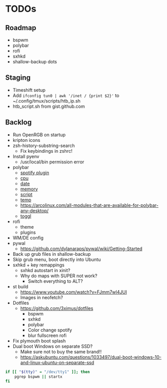 # TODOs

## Roadmap

- bspwm
- polybar
- rofi
- sxhkd
- shallow-backup dots

## Staging

- Timeshift setup
- Add `ifconfig tun0 | awk '/inet / {print $2}'` to ~/.config/tmux/scripts/htb_ip.sh
- htb_script.sh from gist.github.com

## Backlog

- Run OpenRGB on startup
- kripton icons
- zsh-history-substring-search
    * Fix keybindings in zshrc!
- Install pyenv
    * /usr/local/bin permission error
- polybar
    * [spotify plugin](https://github.com/Jvanrhijn/polybar-spotify)
    * [cpu](https://github.com/polybar/polybar/wiki/Module:-cpu)
    * [date](https://github.com/polybar/polybar/wiki/Module:-date)
    * [memory](https://github.com/polybar/polybar/wiki/Module:-memory)
    * [script](https://github.com/polybar/polybar/wiki/Module:-script)
    * [temp](https://github.com/polybar/polybar/wiki/Module:-temperature)
    * https://arcolinux.com/all-modules-that-are-available-for-polybar-any-desktop/
    * [toggl](https://github.com/jduar/toggl_tools)
- rofi
    * theme
    * plugins
- WM/DE config
- pywal
    * https://github.com/dylanaraps/pywal/wiki/Getting-Started
- Back up grub files in shallow-backup
- Skip grub menu, boot directly into Ubuntu
- sxhkd + key remappings
    * sxhkd autostart in xinit?
    * Why do maps with SUPER not work?
        + Switch everything to ALT?
- st build
    * https://www.youtube.com/watch?v=FJmm7wl4JUI
    * Images in neofetch?
- Dotfiles
    * https://github.com/3ximus/dotfiles
        + bspwm
        + sxhkd
        + polybar
        + Color change spotify
        + blur fullscreen rofi
- Fix plymouth boot splash
- Dual boot Windows on separate SSD?
    * Make sure not to buy the same brand!!
    * https://askubuntu.com/questions/1033497/dual-boot-windows-10-and-linux-ubuntu-on-separate-ssd


```bash
if [[ "$(tty)" = "/dev/tty1" ]]; then
    pgrep bspwm || startx
fi
```
